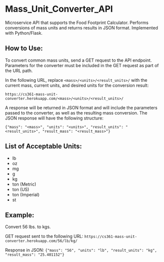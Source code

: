 # Mass_Unit_Converter_API
Microservice API that supports the Food Footprint Calculator. Performs conversions of mass units and returns results in JSON format. Implemented with Python/Flask.

## How to Use:
To convert common mass units, send a GET request to the API endpoint. Parameters for the converter must be included in the GET request as part of the URL path.

In the following URL, replace `<mass>/<units>/<result_units>/` with the current mass, current units, and desired units for the conversion result: 

`https://cs361-mass-unit-converter.herokuapp.com/<mass>/<units>/<result_units>/`

A response will be returned in JSON format and will include the parameters passed to the converter, as well as the resulting mass conversion. The JSON response will have the following structure:

`{"mass": "<mass>", "units": "<units>", "result_units": "<result_units>", "result_mass": "<result_mass>"}`

## List of Acceptable Units:
- lb
- oz
- mg
- g
- kg
- ton (Metric)
- ton (US)
- ton (Imperial)
- st

## Example:
Convert 56 lbs. to kgs. 

GET request sent to the following URL:
`https://cs361-mass-unit-converter.herokuapp.com/56/lb/kg/`

Response in JSON:
`{"mass": "56", "units": "lb", "result_units": "kg", "result_mass": "25.401152"}`